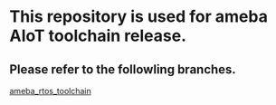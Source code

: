 # This repository is used for ameba AIoT toolchain release. 
## Please refer to the followling branches.
[ameba_rtos_toolchain](https://github.com/Ameba-AIoT/ameba-toolchain/tree/ameba_rtos_toolchain)
